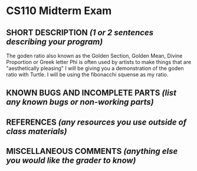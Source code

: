 # CS110 Midterm Exam

## SHORT DESCRIPTION *(1 or 2 sentences describing your program)*
The goden ratio also known as the Golden Section, Golden Mean, Divine Proportion or Greek letter Phi is often used by artists to make things that are "aesthetically pleasing" I will be giving you a demonstration of the goden ratio with Turtle. I will be using the fibonacchi squense as my ratio.
## KNOWN BUGS AND INCOMPLETE PARTS *(list any known bugs or non-working parts)*

## REFERENCES *(any resources you use outside of class materials)*

## MISCELLANEOUS COMMENTS *(anything else you would like the grader to know)*